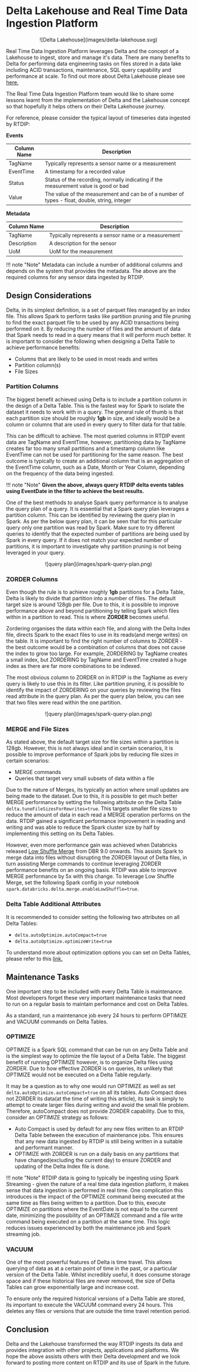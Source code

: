 # Delta Lakehouse and Real Time Data Ingestion Platform

<center> ![Delta Lakehouse](images/delta-lakehouse.svg) </center>

Real Time Data Ingestion Platform leverages Delta and the concept of a Lakehouse to ingest, store and manage it's data. There are many benefits to Delta for performing data engineering tasks on files stored in a data lake including ACID transactions, maintenance, SQL query capability and performance at scale. To find out more about Delta Lakehouse please see [here.](https://databricks.com/product/data-lakehouse)

The Real Time Data Ingestion Platform team would like to share some lessons learnt from the implementation of Delta and the Lakehouse concept so that hopefully it helps others on their Delta Lakehouse journey.

For reference, please consider the typical layout of timeseries data ingested by RTDIP:

**Events**

| Column Name | Description |
|-------------|------------|
| TagName | Typically represents a sensor name or a measurement |
| EventTime | A timestamp for a recorded value |
| Status | Status of the recording, normally indicating if the measurement value is good or bad |
| Value | The value of the measurement and can be of a number of types - float, double, string, integer |

**Metadata**

| Column Name | Description |
|-------------|------------|
| TagName | Typically represents a sensor name or a measurement |
| Description | A description for the sensor |
| UoM | UoM for the measurement |

!!! note "Note"
    Metadata can include a number of additional columns and depends on the system that provides the metadata. The above are the required columns for any sensor data ingested by RTDIP.

## Design Considerations

Delta, in its simplest definition, is a set of parquet files managed by an index file. This allows Spark to perform tasks like partition pruning and file pruning to find the exact parquet file to be used by any ACID transactions being performed on it. By reducing the number of files and the amount of data that Spark needs to read in a query means that it will perform much better. It is important to consider the following when designing a Delta Table to achieve performance benefits:

- Columns that are likely to be used in most reads and writes
- Partition column(s)
- File Sizes

### Partition Columns

The biggest benefit achieved using Delta is to include a partition column in the design of a Delta Table. This is the fastest way for Spark to isolate the dataset it needs to work with in a query. The general rule of thumb is that each partition size should be roughly **1gb** in size, and ideally would be a column or columns that are used in every query to filter data for that table.

This can be difficult to achieve. The most queried columns in RTDIP event data are TagName and EventTime, however, partitioning data by TagName creates far too many small partitions and a timestamp column like EventTime can not be used for partitioning for the same reason. The best outcome is typically to create an additional column that is an aggregation of the EventTime column, such as a Date, Month or Year Column, depending on the frequency of the data being ingested. 

!!! note "Note"
    **Given the above, always query RTDIP delta events tables using EventDate in the filter to achieve the best results.**

One of the best methods to analyse Spark query performance is to analyse the query plan of a query. It is essential that a Spark query plan leverages a partition column. This can be identified by reviewing the query plan in Spark. As per the below query plan, it can be seen that for this particular query only one partition was read by Spark. Make sure to try different queries to identify that the expected number of partitions are being used by Spark in every query. If it does not match your expected number of partitions, it is important to investigate why partition pruning is not being leveraged in your query. 

<center> ![query plan](images/spark-query-plan.png) </center>

### ZORDER Columns

Even though the rule is to achieve roughly **1gb** partitions for a Delta Table, Delta is likely to divide that partition into a number of files. The default target size is around 128gb per file. Due to this, it is possible to improve performance above and beyond partitioning by telling Spark which files within in a partition to read. This is where **ZORDER** becomes useful. 

Zordering organises the data within each file, and along with the Delta Index file, directs Spark to the exact files to use in its reads(and merge writes) on the table. It is important to find the right number of columns to ZORDER - the best outcome would be a combination of columns that does not cause the index to grow too large. For example, ZORDERING by TagName creates a small index, but ZORDERING by TagName and EventTime created a huge index as there are far more combinations to be indexed.

The most obvious column to ZORDER on in RTDIP is the TagName as every query is likely to use this in its filter. Like partition pruning, it is possible to identify the impact of ZORDERING on your queries by reviewing the files read attribute in the query plan. As per the query plan below, you can see that two files were read within the one partition.

<center> ![query plan](images/spark-query-plan.png) </center>

### MERGE and File Sizes

As stated above, the default target size for file sizes within a partition is 128gb. However, this is not always ideal and in certain scenarios, it is possible to improve performance of Spark jobs by reducing file sizes in certain scenarios:
- MERGE commands
- Queries that target very small subsets of data within a file

Due to the nature of Merges, its typically an action where small updates are being made to the dataset. Due to this, it is possible to get much better MERGE performance by setting the following attribute on the Delta Table `delta.tuneFileSizesForRewrites=true`. This targets smaller file sizes to reduce the amount of data in each read a MERGE operation performs on the data. RTDIP gained a significant performance improvement in reading and writing and was able to reduce the Spark cluster size by half by implementing this setting on its Delta Tables.

However, even more performance gain was achieved when Databricks released [Low Shuffle Merge](https://databricks.com/blog/2021/09/08/announcing-public-preview-of-low-shuffle-merge.html) from DBR 9.0 onwards. This assists Spark to merge data into files without disrupting the ZORDER layout of Delta files, in turn assisting Merge commands to continue leveraging ZORDER performance benefits on an ongoing basis. RTDIP was able to improve MERGE performance by 5x with this change. To leverage Low Shuffle Merge, set the following Spark config in your notebook `spark.databricks.delta.merge.enableLowShuffle=true`.

### Delta Table Additional Attributes

It is recommended to consider setting the following two attributes on all Delta Tables:

- `delta.autoOptimize.autoCompact=true`
- `delta.autoOptimize.optimizeWrite=true`

To understand more about optimization options you can set on Delta Tables, please refer to this [link.](https://docs.databricks.com/delta/optimizations/file-mgmt.html)

## Maintenance Tasks

One important step to be included with every Delta Table is maintenance. Most developers forget these very important maintenance tasks that need to run on a regular basis to maintain performance and cost on Delta Tables.

As a standard, run a maintenance job every 24 hours to perform OPTIMIZE and VACUUM commands on Delta Tables.

### OPTIMIZE

OPTIMIZE is a Spark SQL command that can be run on any Delta Table and is the simplest way to optimize the file layout of a Delta Table. The biggest benefit of running OPTIMIZE however, is to organize Delta files using ZORDER. Due to how effective ZORDER is on queries, its unlikely that OPTIMIZE would not be executed on a Delta Table regularly.

It may be a question as to why one would run OPTIMIZE as well as set `delta.autoOptimize.autoCompact=true` on all its tables. Auto Compact does not ZORDER its data(at the time of writing this article), its task is simply to attempt to create larger files during writing and avoid the small file problem. Therefore, autoCompact does not provide ZORDER capability. Due to this, consider an OPTIMIZE strategy as follows:
- Auto Compact is used by default for any new files written to an RTDIP Delta Table between the execution of maintenance jobs. This ensures that any new data ingested by RTDIP is still being written in a suitable and performant manner.
- OPTIMIZE with ZORDER is run on a daily basis on any partitions that have changed(excluding the current day) to ensure ZORDER and updating of the Delta Index file is done. 

!!! note "Note"
    RTDIP data is going to typically be ingesting using Spark Streaming - given the nature of a real time data ingestion platform, it makes sense that data ingestion is performed in real time. One complication this introduces is the impact of the OPTIMIZE command being executed at the same time as files being written to a partition. Due to this, execute OPTIMIZE on partitions where the EventDate is not equal to the current date, minimizing the possibility of an OPTIMIZE command and a file write command being executed on a partition at the same time. This logic reduces issues experienced by both the maintenance job and Spark streaming job.

### VACUUM

One of the most powerful features of Delta is time travel. This allows querying of data as at a certain point of time in the past, or a particular version of the Delta Table. Whilst incredibly useful, it does consume storage space and if these historical files are never removed, the size of Delta Tables can grow exponentially large and increase cost.

To ensure only the required historical versions of a Delta Table are stored, its important to execute the VACUUM command every 24 hours. This deletes any files or versions that are outside the time travel retention period.

## Conclusion

Delta and the Lakehouse transformed the way RTDIP ingests its data and provides integration with other projects, applications and platforms. We hope the above assists others with their Delta development and we look forward to posting more content on RTDIP and its use of Spark in the future.